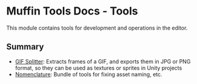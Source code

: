 # Muffin Tools Docs - Tools

This module contains tools for development and operations in the editor.

## Summary

- [GIF Splitter](./GIFSplitter/README.md): Extracts frames of a GIF, and exports them in JPG or PNG format, so they can be used as textures or sprites in Unity projects
- [Nomenclature](./Nomenclature/README.md): Bundle of tools for fixing asset naming, etc.